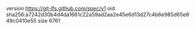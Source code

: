 version https://git-lfs.github.com/spec/v1
oid sha256:a7242d30b4d4da1661c22a59ad2aa2e45e6d13d27c4b6e985d65e849c0410e55
size 6761
